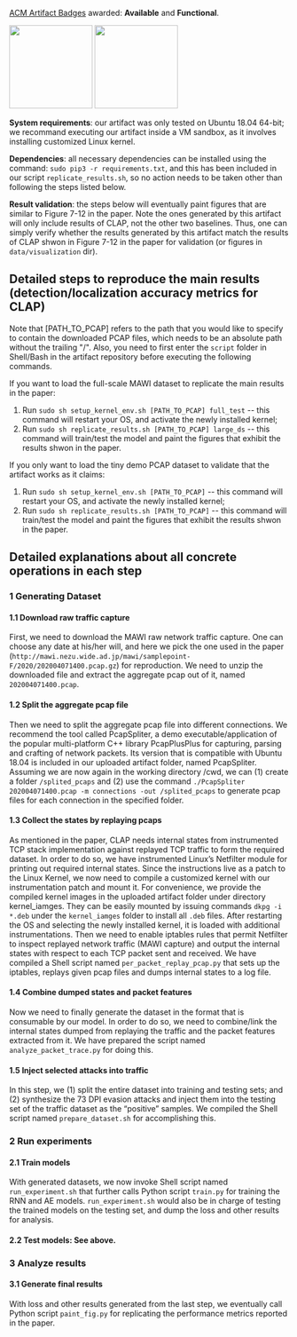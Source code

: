 [ACM Artifact Badges](https://www.acm.org/publications/policies/artifact-review-and-badging-current) awarded: **Available** and **Functional**.

<img src="https://www.acm.org/binaries/content/gallery/acm/publications/artifact-review-v1_1-badges/artifacts_available_v1_1.png" width="150" height="150"> <img src="https://www.acm.org/binaries/content/gallery/acm/publications/artifact-review-v1_1-badges/artifacts_evaluated_functional_v1_1.png" width="150" height="150">

**System requirements**: our artifact was only tested on Ubuntu 18.04 64-bit; we recommand executing our artifact inside a VM sandbox, as it involves installing customized Linux kernel.

**Dependencies**: all necessary dependencies can be installed using the command: `sudo pip3 -r requirements.txt`, and this has been included in our script `replicate_results.sh`, so no action needs to be taken other than following the steps listed below.

**Result validation**: the steps below will eventually paint figures that are similar to Figure 7-12 in the paper. Note the ones generated by this artifact will only include results of CLAP, not the other two baselines. Thus, one can simply verify whether the results generated by this artifact match the results of CLAP shwon in Figure 7-12 in the paper for validation (or figures in `data/visualization` dir).

## Detailed steps to reproduce the main results (detection/localization accuracy metrics for CLAP)
Note that [PATH_TO_PCAP] refers to the path that you would like to specify to contain the downloaded PCAP files,
which needs to be an absolute path without the trailing "/". Also, you need to first enter the `script` folder in Shell/Bash in the artifact repository before executing the following commands.

If you want to load the full-scale MAWI dataset to replicate the main results in the paper:
1. Run `sudo sh setup_kernel_env.sh [PATH_TO_PCAP] full_test` -- this command will restart your OS, and activate the newly installed kernel;
2. Run `sudo sh replicate_results.sh [PATH_TO_PCAP] large_ds` -- this command will train/test the model and paint the figures that exhibit the results shwon in the paper.

If you only want to load the tiny demo PCAP dataset to validate that the artifact works as it claims:
1. Run `sudo sh setup_kernel_env.sh [PATH_TO_PCAP]` -- this command will restart your OS, and activate the newly installed kernel;
2. Run `sudo sh replicate_results.sh [PATH_TO_PCAP]` -- this command will train/test the model and paint the figures that exhibit the results shwon in the paper.

## Detailed explanations about all concrete operations in each step
### 1 Generating Dataset
#### 1.1 Download raw traffic capture
First, we need to download the MAWI raw network traffic capture. One can choose any date at his/her will, and here we pick the one used in the paper  (`http://mawi.nezu.wide.ad.jp/mawi/samplepoint-F/2020/202004071400.pcap.gz`) for reproduction. We need to unzip the downloaded file and extract the aggregate pcap out of it, named `202004071400.pcap`. 
#### 1.2 Split the aggregate pcap file
Then we need to split the aggregate pcap file into different connections. We recommend the tool called PcapSpliter, a demo executable/application of the popular multi-platform C++ library PcapPlusPlus for capturing, parsing and crafting of network packets. Its version that is compatible with Ubuntu 18.04 is included in our uploaded artifact folder, named PcapSpliter. Assuming we are now again in the working directory /cwd, we can (1) create a folder `/splited_pcaps` and (2) use the command `./PcapSpliter 202004071400.pcap -m connections -out /splited_pcaps` to generate pcap files for each connection in the specified folder.
#### 1.3 Collect the states by replaying pcaps
As mentioned in the paper, CLAP needs internal states from instrumented TCP stack implementation against replayed TCP traffic to form the required dataset. In order to do so, we have instrumented Linux’s Netfilter module for printing out required internal states. Since the instructions live as a patch to the Linux Kernel, we now need to compile a customized kernel with our instrumentation patch and mount it. For convenience, we provide the compiled kernel images in the uploaded artifact folder under directory kernel_iamges. They can be easily mounted by issuing commands `dkpg -i *.deb` under the `kernel_iamges` folder to install all `.deb` files. After restarting the OS and selecting the newly installed kernel, it is loaded with additional instrumentations. Then we need to enable iptables rules that permit Netfilter to inspect replayed network traffic (MAWI capture) and output the internal states with respect to each TCP packet sent and received. We have compiled a Shell script named `per_packet_replay_pcap.py` that sets up the iptables, replays given pcap files and dumps internal states to a log file. 
#### 1.4 Combine dumped states and packet features
Now we need to finally generate the dataset in the format that is consumable by our model. In order to do so, we need to combine/link the internal states dumped from replaying the traffic and the packet features extracted from it. We have prepared the script named `analyze_packet_trace.py` for doing this. 
#### 1.5 Inject selected attacks into traffic
In this step, we (1) split the entire dataset into training and testing sets; and (2) synthesize the 73 DPI evasion attacks and inject them into the testing set of the traffic dataset as the “positive” samples. We compiled the Shell script named `prepare_dataset.sh` for accomplishing this.

### 2 Run experiments
#### 2.1 Train models
With generated datasets, we now invoke Shell script named `run_experiment.sh` that further calls Python script `train.py` for training the RNN and AE models. `run_experiment.sh` would also be in charge of testing the trained models on the testing set, and dump the loss and other results for analysis.
#### 2.2 Test models: See above.

### 3 Analyze results
#### 3.1 Generate final results
With loss and other results generated from the last step, we eventually call Python script `paint_fig.py` for replicating the performance metrics reported in the paper.
